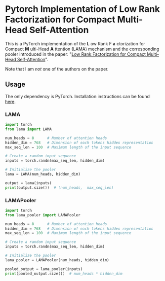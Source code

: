 # Pytorch Implementation of Low Rank Factorization for Compact Multi-Head Self-Attention

This is a PyTorch implementation of the __L__ ow Rank F __a__ ctorization for Compact __M__ ulti-Head __A__ ttention (LAMA) mechanism and the corresponding pooler introduced in the paper: "[Low Rank Factorization for Compact Multi-Head Self-Attention](https://arxiv.org/abs/1912.00835)".

Note that I am _not_ one of the authors on the paper.

## Usage

The only dependency is PyTorch. Installation instructions can be found [here](https://pytorch.org/get-started/locally/).

### LAMA

```python
import torch
from lama import LAMA

num_heads = 8      # Number of attention heads
hidden_dim = 768   # Dimension of each tokens hidden representation
max_seq_len = 100  # Maximum length of the input sequence

# Create a random input sequence
inputs = torch.randn(max_seq_len, hidden_dim)  

# Initialize the pooler
lama = LAMA(num_heads, hidden_dim)

output = lama(inputs)
print(output.size())  # (num_heads,  max_seq_len)
```

### LAMAPooler

```python
import torch
from lama_pooler import LAMAPooler

num_heads = 8      # Number of attention heads
hidden_dim = 768   # Dimension of each tokens hidden representation
max_seq_len = 100  # Maximum length of the input sequence

# Create a random input sequence
inputs = torch.randn(max_seq_len, hidden_dim)  

# Initialize the pooler
lama_pooler = LAMAPooler(num_heads, hidden_dim)

pooled_output = lama_pooler(inputs)
print(pooled_output.size())  # num_heads * hidden_dim
```